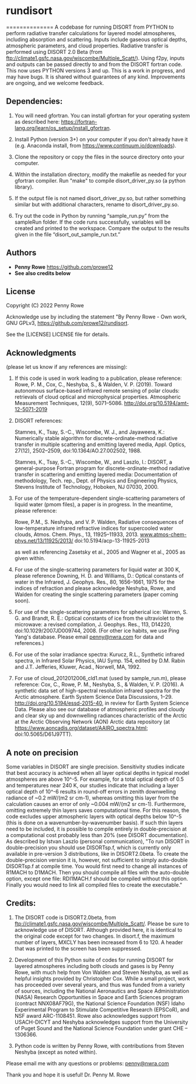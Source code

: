 

# rundisort
==============
A codebase for running DISORT from PYTHON to perform radiative transfer calculations for layered model atmospheres, including absorption and scattering. Inputs include gaseous optical depths, atmospheric parameters, and cloud properties. Radiative transfer is performed using DISORT 2.0 Beta (from ftp://climate1.gsfc.nasa.gov/wiscombe/Multiple_Scatt/). Using f2py, inputs and outputs can be passed directly to and from the DISORT fortran code. This now uses PYTHON versions 3 and up. This is a work in progress, and may have bugs. It is shared without guarantees of any kind. Improvements are ongoing, and we welcome feedback.


## Dependencies:

1) You will need gfortran. You can install gfortran for your operating system as described here: https://fortran-lang.org/learn/os_setup/install_gfortran.

2) Install Python (version 3+) on your computer if you don't already have it (e.g. Anaconda install, from https://www.continuum.io/downloads).

3) Clone the repository or copy the files in the source directory onto your computer.

4) Within the installation directory, modify the makefile as needed for your gfortran compiler. Run "make" to compile disort_driver_py.so (a python library).

5) If the output file is not named disort_driver_py.so, but rather something similar but with additional characters, rename to disort_driver_py.so.

6) Try out the code in Python by running “sample_run.py” from the sampleRun folder. If the code runs successfully, variables will be created and printed to the workspace. Compare the output to the results given in the file “disort_out_sample_run.txt.” 

## Authors
  - **Penny Rowe** https://github.com/prowe12
  - **See also credits below** 

## License
Copyright (C) 2022 Penny Rowe 

Acknowledge use by including the statement "By Penny Rowe - Own work, GNU GPLv3, https://github.com/prowe12/rundisort.

See the [LICENSE] LICENSE file for details.


## Acknowledgments
(please let us know if any references are missing):

1) If this code is used in work leading to a publication, please reference: Rowe, P. M., Cox, C., Neshyba, S., & Walden, V. P. (2019). Toward autonomous surface-based infrared remote sensing of polar clouds: retrievals of cloud optical and microphysical properties. Atmospheric Measurement Techniques, 12(9), 5071–5086. http://doi.org/10.5194/amt-12-5071-2019


2) DISORT references: 

    Stamnes, K., Tsay, S.-C., Wiscombe, W. J., and Jayaweera, K.: Numerically stable algorithm for discrete-ordinate-method radiative transfer in multiple scattering and emitting layered media, Appl. Optics, 27(12), 2502–2509, doi:10.1364/AO.27.002502, 1988. 

    Stamnes, K., Tsay, S.-C., Wiscombe, W., and Laszlo, I.: DISORT, a general-purpose Fortran program for discrete-ordinate-method radiative transfer in scattering and emitting layered media: Documentation of methodology, Tech. rep., Dept. of Physics and Engineering Physics, Stevens Institute of Technology, Hoboken, NJ 07030, 2000. 

3) For use of the temperature-dependent single-scattering parameters of liquid water (pmom files), a paper is in progress. In the meantime, please reference: 

    Rowe, P.M., S. Neshyba, and V. P. Walden, Radiative consequences of low-temperature infrared refractive indices for supercooled water clouds, Atmos. Chem. Phys., 13, 11925–11933, 2013. www.atmos-chem-phys.net/13/11925/2013/ doi:10.5194/acp-13-11925-2013

    as well as referencing Zasetsky et al., 2005 and Wagner et al., 2005 as given within.

4) For use of the single-scattering parameters for liquid water at 300 K, please reference Downing, H. D. and Williams, D.: Optical constants of water in the Infrared, J. Geophys. Res., 80, 1656–1661, 1975 for the indices of refraction and please acknowledge Neshyba, Rowe, and Walden for creating the single scattering parameters (paper coming soon).

5) For use of the single-scattering parameters for spherical ice: Warren, S. G. and Brandt, R. E.: Optical constants of ice from the ultraviolet to the microwave: a revised compilation, J. Geophys. Res., 113, D14220, doi:10.1029/2007JD009744, 2008. (For other ice habits, we use Ping Yang's database. Please email penny@nwra.com for data and references.)

6) For use of the solar irradiance spectra: Kurucz, R.L., Synthetic infrared spectra, in Infrared Solar Physics, IAU Symp. 154, edited by D.M. Rabin and J.T. Jefferies, Kluwer, Acad., Norwell, MA, 1992.

7) For use of cloud_2012012006_cld1.mat (used by sample_run.m), please reference: Cox, C., Rowe, P. M., Neshyba, S., & Walden, V. P. (2016). A synthetic data set of high-spectral resolution infrared spectra for the Arctic atmosphere. Earth System Science Data Discussions, 1–29. http://doi.org/10.5194/essd-2015-40, in review for Earth System Science Data. Please also see our database of atmospheric profiles and cloudy and clear sky up and downwelling radiances characteristic of the Arctic at the Arctic Observing Network (AON) Arctic data repository (at https://www.aoncadis.org/dataset/AAIRO_spectra.html; doi:10.5065/D61J97TT).


## A note on precision
Some variables in DISORT are single precision. Sensitivity studies indicate that best accuracy is achieved when all layer optical depths in typical model atmospheres are above 10^-5. For example, for a total optical depth of 0.5 and temperatures near 240 K, our studies indicate that including a layer optical depth of 10^-6 results in round-off errors in zenith downwelling radiance of ~0.2 mW/(m2 sr cm-1), whereas omitting this layer from the calculation causes an error of only ~0.004 mW/(m2 sr cm-1). Furthermore, omitting extremely thin layers saves computational time. For this reason, the code excludes upper atmospheric layers with optical depths below 10^-5 (this is done on a wavenumber-by-wavenumber basis). If such thin layers need to be included, it is possible to compile entirely in double-precision at a computational cost probably less than 20% (see DISORT documentation). As described by Istvan Laszlo (personal communication), "To run DISORT in double-precision you should use DISORTsp.f, which is currently only available in pre-version 3 distributions, like in DISORT2.0beta. To create the double-precision version it is, however, not sufficient to simply auto-double DISORTsp.f at compile time. You would first need to change all instances of R1MACH to D1MACH. Then you should compile all files with the auto-double option, except one file: RDI1MACH.f should be compiled without this option. Finally you would need to link all compiled files to create the executable."


## Credits:

1) The DISORT code is DISORT2.0beta, from ftp://climate1.gsfc.nasa.gov/wiscombe/Multiple_Scatt/. Please be sure to acknowledge use of DISORT. Although provided here, it is identical to the original code except for two changes. In disort.f, the maximum number of layers, MXCLY has been increased from 6 to 120. A header that was printed to the screen has been suppressed.

2) Development of this Python suite of codes for running DISORT for layered atmospheres including both clouds and gases is by Penny Rowe, with much help from Von Walden and Steven Neshyba, as well as helpful insights provided by Christopher Cox. While a small project, work has proceeded over several years, and thus was funded from a variety of sources, including the National Aeronautics and Space Administration (NASA) Research Opportunities in Space and Earth Sciences program (contract NNX08AF79G), the National Science Foundation (NSF) Idaho Experimental Program to Stimulate Competitive Research (EPSCoR), and NSF award ARC-1108451. Rowe also acknowledges support from USACH-DICYT and Neshyba acknowledges support from the University of Puget Sound and the National Science Foundation under grant CHE – 1306366.

3) Python code is written by Penny Rowe, with contributions from Steven Neshyba (except as noted within). 



Please email me with any questions or problems: penny@nwra.com

Thank you and hope it is useful!
Dr. Penny M. Rowe
